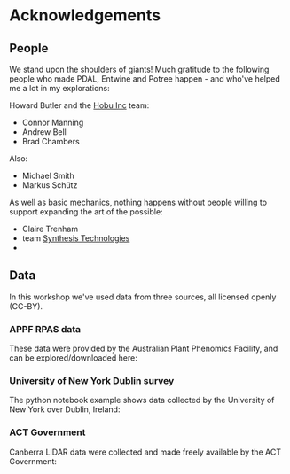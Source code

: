 # Acknowledgements

## People

We stand upon  the shoulders of giants! Much gratitude to the following people who made PDAL, Entwine and Potree happen - and who've helped me a lot in my explorations:

Howard Butler and the [Hobu Inc](http://hobu.inc) team:
- Connor Manning
- Andrew Bell
- Brad Chambers

Also:
- Michael Smith
- Markus Schütz

As well as basic mechanics, nothing happens without people willing to support expanding the art of the possible:
- Claire Trenham
- team [Synthesis Technologies](http://synth.earth)
-

## Data

In this workshop we've used data from three sources, all licensed openly (CC-BY).

### APPF RPAS data

These data were provided by the Australian Plant Phenomics Facility, and can be explored/downloaded here:

### University of New York Dublin survey

The python notebook example shows data collected by the University of New York over Dublin, Ireland:

### ACT Government

Canberra LIDAR data were collected and made freely available by the ACT Government: 
